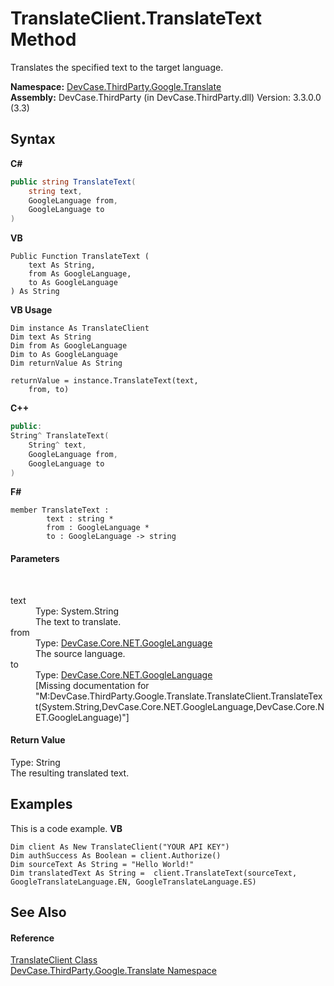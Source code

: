# TranslateClient.TranslateText Method 
 

Translates the specified text to the target language.

**Namespace:**&nbsp;<a href="N_DevCase_ThirdParty_Google_Translate">DevCase.ThirdParty.Google.Translate</a><br />**Assembly:**&nbsp;DevCase.ThirdParty (in DevCase.ThirdParty.dll) Version: 3.3.0.0 (3.3)

## Syntax

**C#**<br />
``` C#
public string TranslateText(
	string text,
	GoogleLanguage from,
	GoogleLanguage to
)
```

**VB**<br />
``` VB
Public Function TranslateText ( 
	text As String,
	from As GoogleLanguage,
	to As GoogleLanguage
) As String
```

**VB Usage**<br />
``` VB Usage
Dim instance As TranslateClient
Dim text As String
Dim from As GoogleLanguage
Dim to As GoogleLanguage
Dim returnValue As String

returnValue = instance.TranslateText(text, 
	from, to)
```

**C++**<br />
``` C++
public:
String^ TranslateText(
	String^ text, 
	GoogleLanguage from, 
	GoogleLanguage to
)
```

**F#**<br />
``` F#
member TranslateText : 
        text : string * 
        from : GoogleLanguage * 
        to : GoogleLanguage -> string 

```


#### Parameters
&nbsp;<dl><dt>text</dt><dd>Type: System.String<br />The text to translate.</dd><dt>from</dt><dd>Type: <a href="T_DevCase_Core_NET_GoogleLanguage">DevCase.Core.NET.GoogleLanguage</a><br />The source language.</dd><dt>to</dt><dd>Type: <a href="T_DevCase_Core_NET_GoogleLanguage">DevCase.Core.NET.GoogleLanguage</a><br />\[Missing <param name="to"/> documentation for "M:DevCase.ThirdParty.Google.Translate.TranslateClient.TranslateText(System.String,DevCase.Core.NET.GoogleLanguage,DevCase.Core.NET.GoogleLanguage)"\]</dd></dl>

#### Return Value
Type: String<br />The resulting translated text.

## Examples
This is a code example. 
**VB**<br />
``` VB
Dim client As New TranslateClient("YOUR API KEY")
Dim authSuccess As Boolean = client.Authorize()
Dim sourceText As String = "Hello World!"
Dim translatedText As String =  client.TranslateText(sourceText, GoogleTranslateLanguage.EN, GoogleTranslateLanguage.ES)
```


## See Also


#### Reference
<a href="T_DevCase_ThirdParty_Google_Translate_TranslateClient">TranslateClient Class</a><br /><a href="N_DevCase_ThirdParty_Google_Translate">DevCase.ThirdParty.Google.Translate Namespace</a><br />